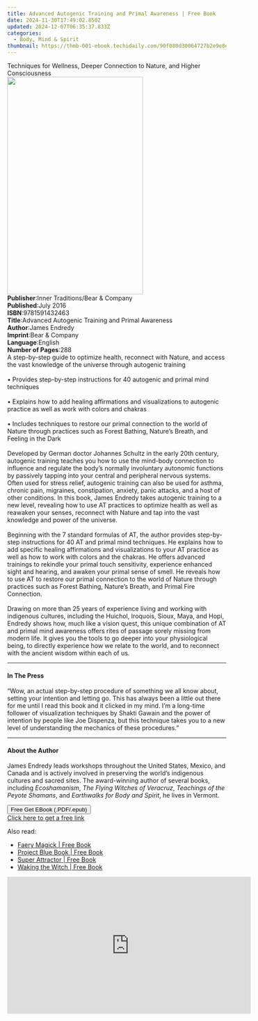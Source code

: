 ```yaml
---
title: Advanced Autogenic Training and Primal Awareness | Free Book
date: 2024-11-30T17:49:02.850Z
updated: 2024-12-07T06:35:37.833Z
categories:
  - Body, Mind & Spirit
thumbnail: https://thmb-001-ebook.techidaily.com/90f080d30064727b2e9e8eb28ab98508c17cc0d663b84b370cc398e07e03bdfb.jpg
---
```

<main id="book-container">
  <div class="flex flex-col">
    <div class="book-brief flex-1 py-6 px-4 sm:p-6 md:py-10 md:px-8">
      <!-- brief-->
      <div class="book-brief-main">
        Techniques for Wellness, Deeper Connection to Nature, and Higher
        Consciousness
      </div>
    </div>
    <div
      class="book-meta-info flex-1 grid gap-4 col-start-1 col-end-3 row-start-1 sm:mb-6 sm:grid-cols-4 lg:gap-6 lg:col-start-2 lg:row-end-6 lg:row-span-6 lg:mb-0"
    >
      <div
        class="book-meta-info-left place-content-center mt-4 p-4 text-sm leading-6 col-start-2 col-span-2 dark:text-slate-400"
      >
        <img
          class="w-full h-500 object-cover rounded-lg sm:h-255 sm:col-span-2 lg:col-span-full"
          src="https://img-001-ebook.techidaily.com/be24dc068ca56a821b5b401e8abb3cc83e2d7fb85f998de1f55016ffcd0c960b.jpg"
          alt=""
          width="312"
          height="500"
        />
      </div>
      <div
        class="book-meta-info-right mt-2 col-start-1 row-start-2 col-span-3 self-center"
      >
        <!-- meta data  -->
        <div class="flex flex-col px-4 md:px-8">
          <div class="flex-1">
            <strong>Publisher</strong>:<span class="px-2"
              >Inner Traditions/Bear &amp; Company</span
            >
          </div>
          <div class="flex-1">
            <strong>Published</strong>:<span class="px-2">July 2016</span>
          </div>
          <div class="flex-1">
            <strong>ISBN</strong>:<span class="px-2">9781591432463</span>
          </div>
          <div class="flex-1">
            <strong>Title</strong>:<span class="px-2"
              >Advanced Autogenic Training and Primal Awareness</span
            >
          </div>
          <div class="flex-1">
            <strong>Author</strong>:<span class="px-2">James Endredy</span>
          </div>
          <div class="flex-1">
            <strong>Imprint</strong>:<span class="px-2"
              >Bear &amp; Company</span
            >
          </div>
          <div class="flex-1">
            <strong>Language</strong>:<span class="px-2">English</span>
          </div>
          <div class="flex-1">
            <strong>Number of Pages</strong>:<span class="px-2">288</span>
          </div>
        </div>
      </div>
    </div>
    <div class="book-description flex-1 py-6 px-4 sm:p-6 md:py-10 md:px-8">
      <div class="book-description-main">
        <div accordion-content="" id="description">
          A step-by-step guide to optimize health, reconnect with Nature, and
          access the vast knowledge of the universe through autogenic training
          <br />
          <br />• Provides step-by-step instructions for 40 autogenic and primal
          mind techniques <br />
          <br />• Explains how to add healing affirmations and visualizations to
          autogenic practice as well as work with colors and chakras <br />
          <br />• Includes techniques to restore our primal connection to the
          world of Nature through practices such as Forest Bathing, Nature’s
          Breath, and Feeling in the Dark <br />
          <br />Developed by German doctor Johannes Schultz in the early 20th
          century, autogenic training teaches you how to use the mind-body
          connection to influence and regulate the body’s normally involuntary
          autonomic functions by passively tapping into your central and
          peripheral nervous systems. Often used for stress relief, autogenic
          training can also be used for asthma, chronic pain, migraines,
          constipation, anxiety, panic attacks, and a host of other conditions.
          In this book, James Endredy takes autogenic training to a new level,
          revealing how to use AT practices to optimize health as well as
          reawaken your senses, reconnect with Nature and tap into the vast
          knowledge and power of the universe. <br />
          <br />Beginning with the 7 standard formulas of AT, the author
          provides step-by-step instructions for 40 AT and primal mind
          techniques. He explains how to add specific healing affirmations and
          visualizations to your AT practice as well as how to work with colors
          and the chakras. He offers advanced trainings to rekindle your primal
          touch sensitivity, experience enhanced sight and hearing, and awaken
          your primal sense of smell. He reveals how to use AT to restore our
          primal connection to the world of Nature through practices such as
          Forest Bathing, Nature’s Breath, and Primal Fire Connection. <br />
          <br />Drawing on more than 25 years of experience living and working
          with indigenous cultures, including the Huichol, Iroquois, Sioux,
          Maya, and Hopi, Endredy shows how, much like a vision quest, this
          unique combination of AT and primal mind awareness offers rites of
          passage sorely missing from modern life. It gives you the tools to go
          deeper into your physiological being, to directly experience how we
          relate to the world, and to reconnect with the ancient wisdom within
          each of us.
        </div>
        <div class="accordion-fader"></div>
      </div>
    </div>
    <div class="book-excerpts flex-1 py-6 px-4 sm:p-6 md:py-10 md:px-8">
      <!-- excerpts-->
      <div class="book-excerpts-main">
        <hr />
        <h4 class="placeholder placeholder-heading">
          <span>In The Press</span>
        </h4>
        <p>
          “Wow, an actual step-by-step procedure of something we all know about,
          setting your intention and letting go. This has always been a little
          out there for me until I read this book and it clicked in my mind. I’m
          a long-time follower of visualization techniques by Shakti Gawain and
          the power of intention by people like Joe Dispenza, but this technique
          takes you to a new level of understanding the mechanics of these
          procedures.”
        </p>
      </div>
    </div>
    <div class="book-about-author flex-1 py-6 px-4 sm:p-6 md:py-10 md:px-8">
      <!-- about author-->
      <div class="book-main-author-main">
        <hr />
        <h4 class="placeholder placeholder-heading">
          <span>About the Author</span>
        </h4>
        <p>
          James Endredy leads workshops throughout the United States, Mexico,
          and Canada and is actively involved in preserving the world’s
          indigenous cultures and sacred sites. The award-winning author of
          several books, including <i>Ecoshamanism</i>,
          <i>The Flying Witches of Veracruz</i>,
          <i>Teachings of the Peyote Shamans</i>, and
          <i>Earthwalks for Body and Spirit</i>, he lives in Vermont.
        </p>
      </div>
    </div>
    <div class="book-free-get flex-1 py-6 px-4 sm:p-6 md:py-10 md:px-8">
      <button
        id="btn-free-get"
        class="bg-blue-500 hover:bg-blue-700 text-white font-bold py-2 px-4 rounded"
      >
        Free Get EBook (.PDF/.epub)
      </button>
      <div id="countdown-display" class="px-2 text-lg mt-2"></div>
      <a
        id="free-link"
        class="hidden bg-blue-500 hover:bg-blue-700 text-white font-bold py-2 px-4 rounded"
        href="https://www.ebooks.com/en-us/book/95782564/advanced-autogenic-training-and-primal-awareness/james-endredy/"
        target="_blank"
        >Click here to get a free link</a
      >
    </div>
    <script>
      let countdownTime = 0;
      let countdownInterval = null;
      document
        .getElementById('btn-free-get')
        .addEventListener('click', startCountdown);
      function startCountdown() {
        countdownTime = new Date().getTime() + 60000 * 3;
        countdownInterval = setInterval(updateCountdown, 1000);
        document.getElementById('btn-free-get').disabled = true;
        document
          .getElementById('btn-free-get')
          .classList.add('bg-gray-500', 'cursor-not-allowed');
      }
      function updateCountdown() {
        let currentTime = new Date().getTime();
        let timeLeft = countdownTime - currentTime;
        let secondsLeft = Math.floor(timeLeft / 1000);
        document.getElementById('countdown-display').innerHTML =
          `Remaining time: ${secondsLeft} seconds.`;
        if (secondsLeft <= 0) {
          clearInterval(countdownInterval);
          document.getElementById('btn-free-get').classList.add('hidden');
          document.getElementById('free-link').classList.remove('hidden');
          document.getElementById('countdown-display').innerHTML = '';
        }
      }
    </script>
  </div>
</main>

<ins class="adsbygoogle"
      style="display:block"
      data-ad-client="ca-pub-7571918770474297"
      data-ad-slot="8358498916"
      data-ad-format="auto"
      data-full-width-responsive="true"></ins>
    

<span class="atpl-alsoreadstyle">Also read:</span>
<div><ul>
<li><a href="https://novels-ebooks.techidaily.com/209561255-9781632658265-faery-magick/"><u>Faery Magick | Free Book</u></a></li>
<li><a href="https://novels-ebooks.techidaily.com/209561140-9781633411500-project-blue-book/"><u>Project Blue Book | Free Book</u></a></li>
<li><a href="https://novels-ebooks.techidaily.com/209561609-9781401957179-super-attractor/"><u>Super Attractor | Free Book</u></a></li>
<li><a href="https://novels-ebooks.techidaily.com/209560411-9781982100711-waking-the-witch/"><u>Waking the Witch | Free Book</u></a></li>
</ul></div>

<!-- affiliate ads begin -->
<iframe width="560" height="315" src="https://www.youtube.com/embed/qbuund2HKOQ?si=NaGHqIrx8hSL7gWV" title="YouTube video player" frameborder="0" allow="accelerometer; autoplay; clipboard-write; encrypted-media; gyroscope; picture-in-picture; web-share" referrerpolicy="strict-origin-when-cross-origin" allowfullscreen></iframe>
<!-- affiliate ads end -->


